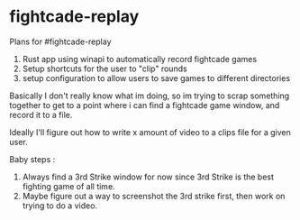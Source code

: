 # fightcade-replay

Plans for #fightcade-replay
1. Rust app using winapi to automatically record fightcade games
2. Setup shortcuts for the user to "clip" rounds
3. setup configuration to allow users to save games to different directories


Basically I don't really know what im doing, so im trying to scrap something together to get to a point where i can find a fightcade game window, and record it to a file.

Ideally I'll figure out how to write x amount of video to a clips file for a given user.

Baby steps :
1. Always find a 3rd Strike window for now since 3rd Strike is the best fighting game of all time.
2. Maybe figure out a way to screenshot the 3rd strike first, then work on trying to do a video. 